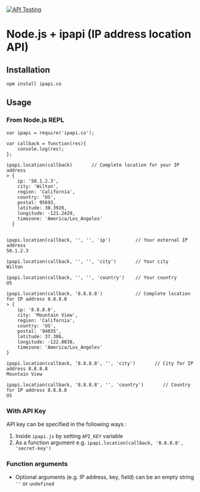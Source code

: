 [![API Testing](https://img.shields.io/badge/API%20Test-RapidAPI-blue.svg)](https://rapidapi.com/package/Ipapi/functions?utm_source=IpapiGithub&utm_medium=button&utm_content=Vender_Github)

# Node.js + ipapi (IP address location API)

## Installation
```
npm install ipapi.co
```

## Usage

### From Node.js REPL

```
var ipapi = require('ipapi.co');

var callback = function(res){
    console.log(res);
};

ipapi.location(callback)       // Complete location for your IP address
> { 
    ip: '50.1.2.3',
    city: 'Wilton',
    region: 'California',
    country: 'US',
    postal: 95693,
    latitude: 38.3926,
    longitude: -121.2429,
    timezone: 'America/Los_Angeles' 
  }


ipapi.location(callback, '', '', 'ip')         // Your external IP address
50.1.2.3

ipapi.location(callback, '', '', 'city')       // Your city
Wilton

ipapi.location(callback, '', '', 'country')    // Your country
US

ipapi.location(callback, '8.8.8.8')            // Complete location for IP address 8.8.8.8
> { 
    ip: '8.8.8.8',
    city: 'Mountain View',
    region: 'California',
    country: 'US',
    postal: '94035',
    latitude: 37.386,
    longitude: -122.0838,
    timezone: 'America/Los_Angeles' 
}

ipapi.location(callback, '8.8.8.8', '', 'city')       // City for IP address 8.8.8.8
Mountain View

ipapi.location(callback, '8.8.8.8', '', 'country')       // Country for IP address 8.8.8.8
US
```



### With API Key

API key can be specified in the following ways : 

1. Inside `ipapi.js` by setting `API_KEY` variable
2. As a function argument e.g. `ipapi.location(callback, '8.8.8.8', 'secret-key')`


### Function arguments
- Optional arguments (e.g. IP address, key, field) can be an empty string `''` or `undefined`
